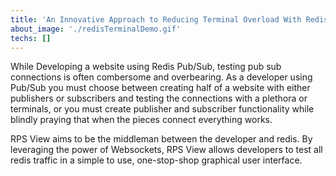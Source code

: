 ```yaml
---
title: 'An Innovative Approach to Reducing Terminal Overload With Redis Pub/Sub'
about_image: './redisTerminalDemo.gif'
techs: []
---
```


While Developing a website using Redis Pub/Sub, testing pub sub connections is often combersome and overbearing. As a developer using Pub/Sub you must choose between creating half of a website with either publishers or subscribers and testing the connections with a plethora or terminals, or you must create  publisher and subscriber functionality while blindly praying that when the pieces connect everything works.

RPS View aims to be the middleman between the developer and redis. By leveraging the power of Websockets, RPS View allows developers to test all redis traffic in a simple to use, one-stop-shop graphical user interface.

